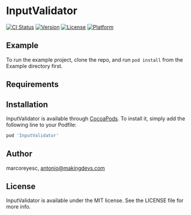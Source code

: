 # InputValidator

[![CI Status](https://img.shields.io/travis/marcoreyesc/InputValidator.svg?style=flat)](https://travis-ci.org/marcoreyesc/InputValidator)
[![Version](https://img.shields.io/cocoapods/v/InputValidator.svg?style=flat)](https://cocoapods.org/pods/InputValidator)
[![License](https://img.shields.io/cocoapods/l/InputValidator.svg?style=flat)](https://cocoapods.org/pods/InputValidator)
[![Platform](https://img.shields.io/cocoapods/p/InputValidator.svg?style=flat)](https://cocoapods.org/pods/InputValidator)

## Example

To run the example project, clone the repo, and run `pod install` from the Example directory first.

## Requirements

## Installation

InputValidator is available through [CocoaPods](https://cocoapods.org). To install
it, simply add the following line to your Podfile:

```ruby
pod 'InputValidator'
```

## Author

marcoreyesc, antonio@makingdevs.com

## License

InputValidator is available under the MIT license. See the LICENSE file for more info.
